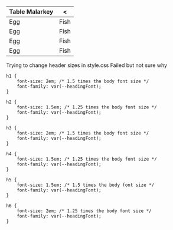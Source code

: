 

<div class="styled-table">

| Table Malarkey | <    |
| -------------- | ---- |
| Egg            | Fish | 
| Egg            | Fish | 
| Egg            | Fish | 
| Egg            | Fish | 

</div>


Trying to change header sizes in style.css
Failed but not sure why


```
h1 {
    font-size: 2em; /* 1.5 times the body font size */
    font-family: var(--headingFont);
}

h2 {
    font-size: 1.5em; /* 1.25 times the body font size */
    font-family: var(--headingFont);
}

h3 {
    font-size: 2em; /* 1.5 times the body font size */
    font-family: var(--headingFont);
}

h4 {
    font-size: 1.5em; /* 1.25 times the body font size */
    font-family: var(--headingFont);
}

h5 {
    font-size: 1.5em; /* 1.5 times the body font size */
    font-family: var(--headingFont);
}

h6 {
    font-size: 2em; /* 1.25 times the body font size */
    font-family: var(--headingFont);
}
```
